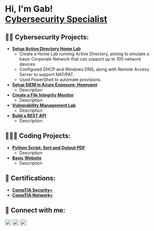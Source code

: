 <h1>Hi, I'm Gab! <br/><a href="http://www.linkedin.com/in/gabrielbryanvina/">Cybersecurity Specialist</a></h1>

<h2>👨‍💻 Cybersecurity Projects:</h2>

- <b>[Setup Active Directory Home Lab](https://github.com/gbrlbrynvn/ActiveDirectoryHomeLab)</b>
  - Create a Home Lab running Active Directory, aiming to emulate a basic Corporate Network that can support up to 100 network devices.
  - Configured DHCP and Windows DNS, along with Remote Access Server to support NAT/PAT.
  - Used PowerShell to automate provisions.
- <b>[Setup SIEM in Azure Exposure: Honeypot](https://github.com/gbrlbrynvn/test)</b>
  - Description
- <b>[Create a File Integrity Monitor](https://github.com/gbrlbrynvn/test)</b>
  - Description
- <b>[Vulnerability Management Lab](https://github.com/gbrlbrynvn/test)</b>
  - Description
- <b>[Build a REST API](https://github.com/gbrlbrynvn/test)</b>
  - Description


<h2>🧑🏻‍💻 Coding Projects:</h2>

- <b>[Python Script: Sort and Output PDF](https://github.com/gbrlbrynvn/test)</b>
  - Description
- <b>[Basic Website](https://gbrlbrynvn.github.io/firstsite/)</b>
  - Description
    
<h2>📃 Certifications:</h2>

- <b>[CompTIA Security+](https://github.com/gbrlbrynvn/test)</b>
- <b>[CompTIA Network+](https://github.com/gbrlbrynvn/test)</b>

  
<h2> 📲 Connect with me:</h2>

[<img align="left" alt="GabViña | YouTube" width="22px" src="https://www.iconpacks.net/icons/2/free-mail-icon-2569-thumb.png" />][youtube]
[<img align="left" alt="GabViña | LinkedIn" width="22px" src="https://cdn.jsdelivr.net/npm/simple-icons@v3/icons/linkedin.svg" />][linkedin]
[<img align="left" alt="GabViña | Instagram" width="22px" src="https://cdn.jsdelivr.net/npm/simple-icons@v3/icons/instagram.svg" />][instagram]


[youtube]: mailto:gbrlbvina@email.com
[instagram]: https://www.instagram.com/gbrlbrynvn/
[linkedin]: https://linkedin.com/in/gabrielbryanvina

<!--

Here are some ideas to get you started:

- 🔭 I’m currently working on ...
- 🌱 I’m currently learning ...
- 👯 I’m looking to collaborate on ...
- 🤔 I’m looking for help with ...
- 💬 Ask me about ...
- 📫 How to reach me: ...
- 😄 Pronouns: ...
- ⚡ Fun fact: ...
-->
